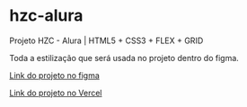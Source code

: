 # hzc-alura

Projeto HZC - Alura | HTML5 + CSS3 + FLEX + GRID

Toda a estilização que será usada no projeto dentro do figma.

[Link do projeto no figma](https://www.figma.com/file/ibWktwVpnog76rMYOdVhks/Dispondo-elementos-com-flexbox-e-grid?node-id=54%3A2358)

[Link do projeto no Vercel](https://hzc-alura-b0rb4.vercel.app/)
